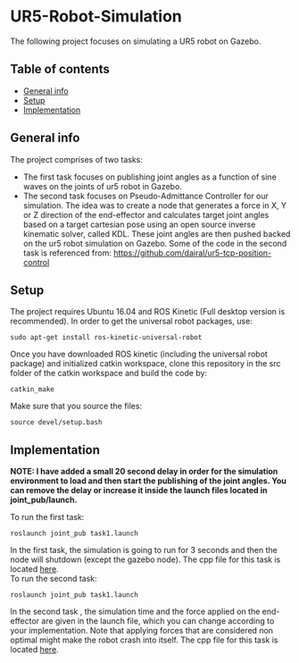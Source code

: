 # UR5-Robot-Simulation
The following project focuses on simulating a UR5 robot on Gazebo.

## Table of contents
* [General info](#general-info)
* [Setup](#setup)
* [Implementation](#implementation)

## General info
The project comprises of two tasks:  
* The first task focuses on publishing joint angles as a function of sine waves on the joints of ur5 robot in Gazebo.  
* The second task focuses on Pseudo-Admittance Controller for our simulation. The idea was to create a node that generates a force in X, Y or Z direction of the end-effector and calculates target joint angles based on a target cartesian pose using an open source inverse kinematic solver, called KDL. These joint angles are then pushed backed on the ur5 robot simulation on Gazebo. Some of the code in the second task is referenced from: https://github.com/dairal/ur5-tcp-position-control

## Setup
The project requires Ubuntu 16.04 and ROS Kinetic (Full desktop version is recommended). In order to get the universal robot packages, use:
```
sudo apt-get install ros-kinetic-universal-robot
```
Once you have downloaded ROS kinetic (including the universal robot package) and initialized catkin workspace, clone this repository in the src folder of the catkin workspace and build the code by: 
```
catkin_make
```
Make sure that you source the files:
```
source devel/setup.bash
```

## Implementation
<b>NOTE: I have added a small 20 second delay in order for the simulation environment to load and then start the publishing of the joint angles. You can remove the delay or increase it inside the launch files located in joint_pub/launch. </b>  

To run the first task:
```
roslaunch joint_pub task1.launch
```
In the first task, the simulation is going to run for 3 seconds and then the node will shutdown (except the gazebo node). The cpp file for this task is located <a href="https://github.com/sameeranees/UR5-Robot-Simulation/blob/main/joint_pub/src/joint_publisher.cpp)">here</a>.    
To run the second task:
```
roslaunch joint_pub task1.launch
```
In the second task , the simulation time and the force applied on the end-effector are given in the launch file, which you can change according to your implementation. Note that applying forces that are considered non optimal might make the robot crash into itself. The cpp file for this task is located <a href="https://github.com/sameeranees/UR5-Robot-Simulation/blob/main/joint_pub/src/ik_solver_2.cpp)">here</a>.

